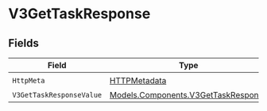 # V3GetTaskResponse


## Fields

| Field                                                                               | Type                                                                                | Required                                                                            | Description                                                                         |
| ----------------------------------------------------------------------------------- | ----------------------------------------------------------------------------------- | ----------------------------------------------------------------------------------- | ----------------------------------------------------------------------------------- |
| `HttpMeta`                                                                          | [HTTPMetadata](../../Models/Components/HTTPMetadata.md)                             | :heavy_check_mark:                                                                  | N/A                                                                                 |
| `V3GetTaskResponseValue`                                                            | [Models.Components.V3GetTaskResponse](../../Models/Components/V3GetTaskResponse.md) | :heavy_minus_sign:                                                                  | OK                                                                                  |